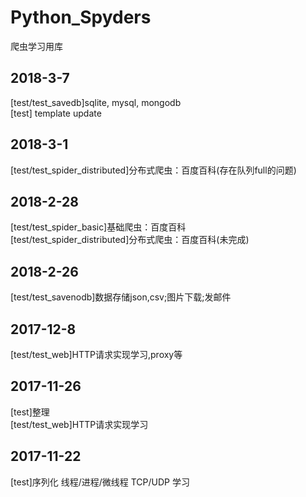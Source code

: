 # Python_Spyders
爬虫学习用库

## 2018-3-7
[test/test_savedb]sqlite, mysql, mongodb  
[test] template update

## 2018-3-1
[test/test_spider_distributed]分布式爬虫：百度百科(存在队列full的问题)  

## 2018-2-28
[test/test_spider_basic]基础爬虫：百度百科  
[test/test_spider_distributed]分布式爬虫：百度百科(未完成)  

## 2018-2-26
[test/test_savenodb]数据存储json,csv;图片下载;发邮件  

## 2017-12-8
[test/test_web]HTTP请求实现学习,proxy等  

## 2017-11-26
[test]整理  
[test/test_web]HTTP请求实现学习


## 2017-11-22
[test]序列化 线程/进程/微线程 TCP/UDP 学习
